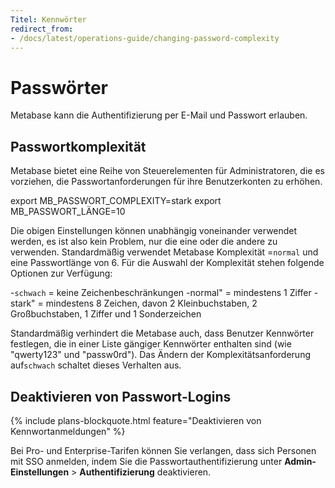 ```yaml
---
Titel: Kennwörter
redirect_from:
- /docs/latest/operations-guide/changing-password-complexity
---
```



# Passwörter


Metabase kann die Authentifizierung per E-Mail und Passwort erlauben.


## Passwortkomplexität


Metabase bietet eine Reihe von Steuerelementen für Administratoren, die es vorziehen, die Passwortanforderungen für ihre Benutzerkonten zu erhöhen.


export MB_PASSWORT_COMPLEXITY=stark
export MB_PASSWORT_LÄNGE=10


Die obigen Einstellungen können unabhängig voneinander verwendet werden, es ist also kein Problem, nur die eine oder die andere zu verwenden. Standardmäßig verwendet Metabase Komplexität =`normal` und eine Passwortlänge von 6. Für die Auswahl der Komplexität stehen folgende Optionen zur Verfügung:


-`schwach` = keine Zeichenbeschränkungen
-normal" = mindestens 1 Ziffer
-stark" = mindestens 8 Zeichen, davon 2 Kleinbuchstaben, 2 Großbuchstaben, 1 Ziffer und 1 Sonderzeichen


Standardmäßig verhindert die Metabase auch, dass Benutzer Kennwörter festlegen, die in einer Liste gängiger Kennwörter enthalten sind (wie "qwerty123" und
"passw0rd"). Das Ändern der Komplexitätsanforderung auf`schwach` schaltet dieses Verhalten aus.


## Deaktivieren von Passwort-Logins


{% include plans-blockquote.html feature="Deaktivieren von Kennwortanmeldungen" %}


Bei Pro- und Enterprise-Tarifen können Sie verlangen, dass sich Personen mit SSO anmelden, indem Sie die Passwortauthentifizierung unter **Admin-Einstellungen** > **Authentifizierung** deaktivieren.

